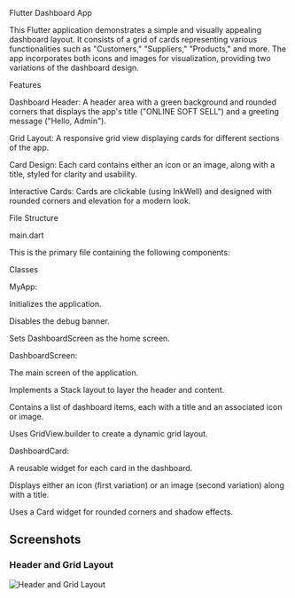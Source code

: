 Flutter Dashboard App

This Flutter application demonstrates a simple and visually appealing dashboard layout. It consists of a grid of cards representing various functionalities such as "Customers," "Suppliers," "Products," and more. The app incorporates both icons and images for visualization, providing two variations of the dashboard design.

Features

Dashboard Header: A header area with a green background and rounded corners that displays the app's title ("ONLINE SOFT SELL") and a greeting message ("Hello, Admin").

Grid Layout: A responsive grid view displaying cards for different sections of the app.

Card Design: Each card contains either an icon or an image, along with a title, styled for clarity and usability.

Interactive Cards: Cards are clickable (using InkWell) and designed with rounded corners and elevation for a modern look.

File Structure

main.dart

This is the primary file containing the following components:

Classes

MyApp:

Initializes the application.

Disables the debug banner.

Sets DashboardScreen as the home screen.

DashboardScreen:

The main screen of the application.

Implements a Stack layout to layer the header and content.

Contains a list of dashboard items, each with a title and an associated icon or image.

Uses GridView.builder to create a dynamic grid layout.

DashboardCard:

A reusable widget for each card in the dashboard.

Displays either an icon (first variation) or an image (second variation) along with a title.

Uses a Card widget for rounded corners and shadow effects.

## Screenshots

### Header and Grid Layout
![Header and Grid Layout](screenshorts/abc.png)

